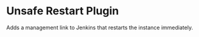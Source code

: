 Unsafe Restart Plugin
=====================

Adds a management link to Jenkins that restarts the instance immediately.


